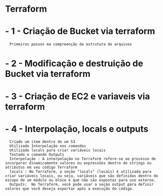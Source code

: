 # Terraform

# - 1 - Criação de Bucket via terraform
      Primeiros passos ma compreenção da estrutura de arquivos
# - 2 - Modificação e destruição de Bucket via terraform
# - 3 - Criação de EC2 e variaveis via terraform
# - 4 - Interpolação, locals e outputs
      Criado um item dentro de um S3
      Utilizado Interpolação nos comandos
      Utilizado locals para criar variáveis locais
      Testado o comando Outputs
      Interpolação : A interpolação no Terraform refere-se ao processo de incorporar dinamicamente valores ou expressões dentro de strings ou atributos em seu código Terraform
      locals : No Terraform, a seção "locals" (locais) é utilizada para criar variáveis locais, ou seja, variáveis que são definidas dentro do escopo de um módulo ou bloco e que não são expostas para uso externo.
      Outputs:  No Terraform, você pode usar a seção output para definir valores que você deseja exportar após a execução do código.

      
